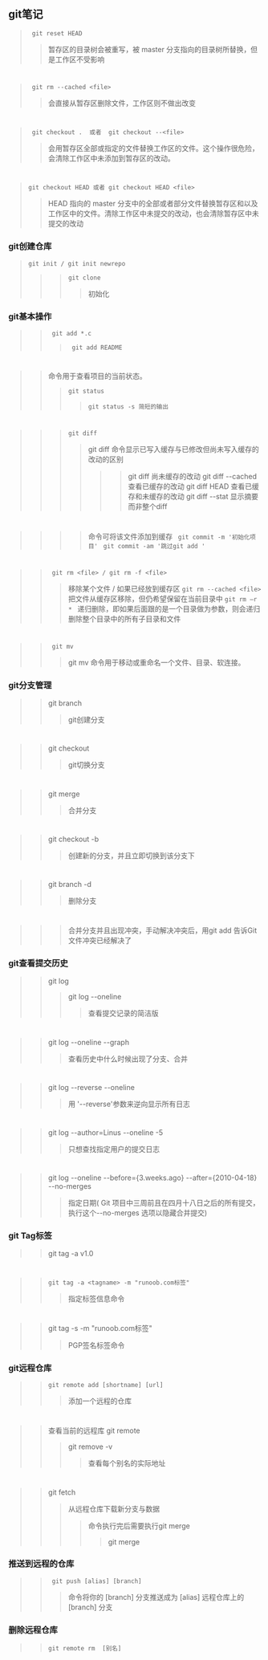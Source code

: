 ## git笔记
>``` git reset HEAD```
>> 暂存区的目录树会被重写，被 master 分支指向的目录树所替换，但是工作区不受影响
#
>``` git rm --cached <file>```
>> 会直接从暂存区删除文件，工作区则不做出改变
#
>``` git checkout .  或者  git checkout --<file>```
>> 会用暂存区全部或指定的文件替换工作区的文件。这个操作很危险，会清除工作区中未添加到暂存区的改动。
#
> ```git checkout HEAD 或者 git checkout HEAD <file>```
>> HEAD 指向的 master 分支中的全部或者部分文件替换暂存区和以及工作区中的文件。清除工作区中未提交的改动，也会清除暂存区中未提交的改动

### git创建仓库
>```git init / git init newrepo ```
>>>``` git clone ```
>>>> 初始化
### git基本操作
>>``` git add *.c```
>>>``` git add README```
#
>>命令用于查看项目的当前状态。
>>>```git status ```
>>>>```git status -s 简短的输出```
#
>>> ``` git diff ```
>>>>git diff 命令显示已写入缓存与已修改但尚未写入缓存的改动的区别
>>>>>>git diff 尚未缓存的改动
>>>>>>git  diff --cached查看已缓存的改动
>>>>>>git diff HEAD 查看已缓存和未缓存的改动
>>>>>>git diff --stat 显示摘要而非整个diff
#
>>>>命令可将该文件添加到缓存
>>``` git commit -m '初始化项目'```
>>>``` git commit -am '跳过git add '```
#
>> ``` git rm <file> / git rm -f <file>```
>>>移除某个文件 / 如果已经放到缓存区
>>```git rm --cached <file>```
>> 把文件从缓存区移除，但仍希望保留在当前目录中
>>>```git rm –r * ```
>>>递归删除，即如果后面跟的是一个目录做为参数，则会递归删除整个目录中的所有子目录和文件
#
>>``` git mv```
>>>git mv 命令用于移动或重命名一个文件、目录、软连接。

### git分支管理
>>git branch 
>>>git创建分支
#
>>git checkout 
>>>git切换分支
#
>>git merge 
>>>合并分支
#
>> git checkout -b 
>>> 创建新的分支，并且立即切换到该分支下
#
>> git branch -d 
>>> 删除分支
#
>>>合并分支并且出现冲突，手动解决冲突后，用git add 告诉Git文件冲突已经解决了

### git查看提交历史
>>git log 
>>>git log --oneline
>>>>查看提交记录的简洁版
#
>>git log --oneline --graph
>>>查看历史中什么时候出现了分支、合并
#
>>git log --reverse --oneline
>>>用 '--reverse'参数来逆向显示所有日志
#
>>git log --author=Linus --oneline -5
>>>只想查找指定用户的提交日志
#
>>git log --oneline --before={3.weeks.ago} --after={2010-04-18} --no-merges
>>>指定日期( Git 项目中三周前且在四月十八日之后的所有提交，执行这个--no-merges 选项以隐藏合并提交)

### git Tag标签
>>git tag -a v1.0 
#
>>```git tag -a <tagname> -m "runoob.com标签"```
>>>指定标签信息命令
#
>>git tag -s <tagname> -m "runoob.com标签"
>>>PGP签名标签命令

### git远程仓库
>>```git remote add [shortname] [url]```
>>>添加一个远程的仓库
#
>>查看当前的远程库 git remote
>>> git remove -v 
>>>>查看每个别名的实际地址
#
>>git fetch
>>>从远程仓库下载新分支与数据
>>>>命令执行完后需要执行git merge 
>>>>>git merge 
### 推送到远程的仓库
>>``` git push [alias] [branch]```
>>>命令将你的 [branch] 分支推送成为 [alias] 远程仓库上的 [branch] 分支
### 删除远程仓库
>> ```git remote rm  [别名]```